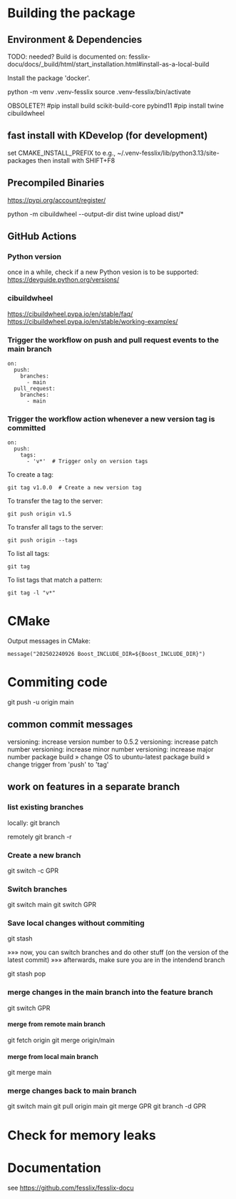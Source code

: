 # Building the package

## Environment & Dependencies

TODO: needed? Build is documented on: fesslix-docu/docs/_build/html/start_installation.html#install-as-a-local-build

Install the package 'docker'.

python -m venv .venv-fesslix
source .venv-fesslix/bin/activate

OBSOLETE?!
#pip install build scikit-build-core pybind11
#pip install twine cibuildwheel

## fast install with KDevelop (for development)

set CMAKE_INSTALL_PREFIX to e.g., ~/.venv-fesslix/lib/python3.13/site-packages
then install with SHIFT+F8


## Precompiled Binaries
https://pypi.org/account/register/

python -m cibuildwheel --output-dir dist
twine upload dist/*

## GitHub Actions

### Python version

once in a while, check if a new Python vesion is to be supported:
https://devguide.python.org/versions/

### cibuildwheel 
https://cibuildwheel.pypa.io/en/stable/faq/
https://cibuildwheel.pypa.io/en/stable/working-examples/

### Trigger the workflow on push and pull request events to the main branch

```
on:
  push:
    branches:
      - main
  pull_request:
    branches:
      - main
```

### Trigger the workflow action whenever a new version tag is committed

```
on:
  push:
    tags:
      - 'v*'  # Trigger only on version tags
```

To create a tag:
```
git tag v1.0.0  # Create a new version tag

```
To transfer the tag to the server:
```
git push origin v1.5
```
To transfer all tags to the server:
```
git push origin --tags
```
To list all tags:
```
git tag
```
To list tags that match a pattern:
```
git tag -l "v*"
```


# CMake
Output messages in CMake:

```
message("202502240926 Boost_INCLUDE_DIR=${Boost_INCLUDE_DIR}")
```



# Commiting code

git push -u origin main

## common commit messages

versioning: increase version number to 0.5.2
versioning: increase patch number
versioning: increase minor number
versioning: increase major number
package build » change OS to ubuntu-latest
package build » change trigger from 'push' to 'tag'


## work on features in a separate branch

### list existing branches

locally:
    git branch
    
remotely
    git branch -r
    

### Create a new branch

git switch -c GPR

### Switch branches

git switch main
git switch GPR

### Save local changes without commiting

git stash

»»» now, you can switch branches and do other stuff (on the version of the latest commit)
»»» afterwards, make sure you are in the intendend branch

git stash pop


### merge changes in the main branch into the feature branch

git switch GPR

#### merge from remote main branch
git fetch origin
git merge origin/main

#### merge from local main branch
git merge main


### merge changes back to main branch

git switch main
git pull origin main
git merge GPR
git branch -d GPR



# Check for memory leaks




# Documentation

see <https://github.com/fesslix/fesslix-docu>

